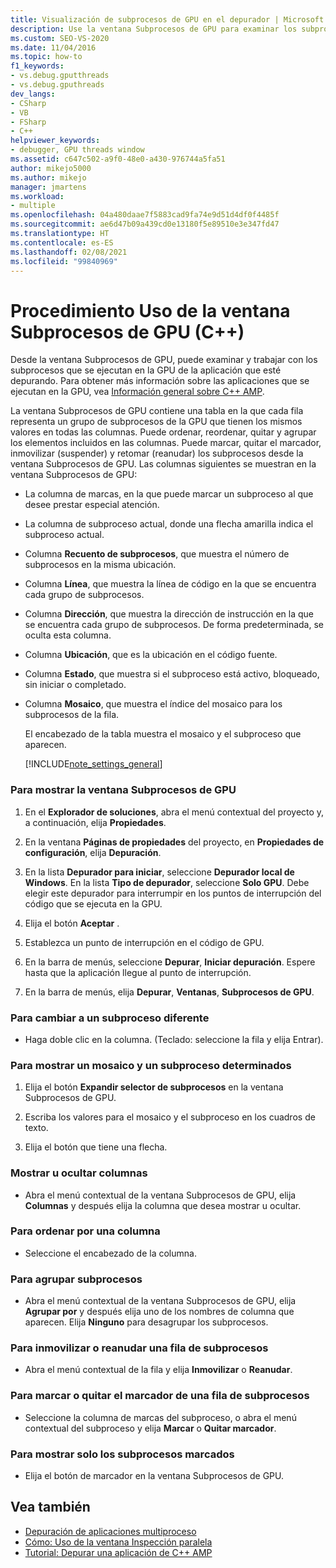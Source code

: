```yaml
---
title: Visualización de subprocesos de GPU en el depurador | Microsoft Docs
description: Use la ventana Subprocesos de GPU para examinar los subprocesos que se estén ejecutando en la GPU de la aplicación que esté depurando en Visual Studio y trabajar con estos.
ms.custom: SEO-VS-2020
ms.date: 11/04/2016
ms.topic: how-to
f1_keywords:
- vs.debug.gputthreads
- vs.debug.gputhreads
dev_langs:
- CSharp
- VB
- FSharp
- C++
helpviewer_keywords:
- debugger, GPU threads window
ms.assetid: c647c502-a9f0-48e0-a430-976744a5fa51
author: mikejo5000
ms.author: mikejo
manager: jmartens
ms.workload:
- multiple
ms.openlocfilehash: 04a480daae7f5883cad9fa74e9d51d4df0f4485f
ms.sourcegitcommit: ae6d47b09a439cd0e13180f5e89510e3e347fd47
ms.translationtype: HT
ms.contentlocale: es-ES
ms.lasthandoff: 02/08/2021
ms.locfileid: "99840969"
---
```

# <a name="how-to-use-the-gpu-threads-window-c"></a>Procedimiento Uso de la ventana Subprocesos de GPU (C++)
Desde la ventana Subprocesos de GPU, puede examinar y trabajar con los subprocesos que se ejecutan en la GPU de la aplicación que esté depurando. Para obtener más información sobre las aplicaciones que se ejecutan en la GPU, vea [Información general sobre C++ AMP](/cpp/parallel/amp/cpp-amp-overview).

 La ventana Subprocesos de GPU contiene una tabla en la que cada fila representa un grupo de subprocesos de la GPU que tienen los mismos valores en todas las columnas. Puede ordenar, reordenar, quitar y agrupar los elementos incluidos en las columnas. Puede marcar, quitar el marcador, inmovilizar (suspender) y retomar (reanudar) los subprocesos desde la ventana Subprocesos de GPU. Las columnas siguientes se muestran en la ventana Subprocesos de GPU:

- La columna de marcas, en la que puede marcar un subproceso al que desee prestar especial atención.

- La columna de subproceso actual, donde una flecha amarilla indica el subproceso actual.

- Columna **Recuento de subprocesos**, que muestra el número de subprocesos en la misma ubicación.

- Columna **Línea**, que muestra la línea de código en la que se encuentra cada grupo de subprocesos.

- Columna **Dirección**, que muestra la dirección de instrucción en la que se encuentra cada grupo de subprocesos. De forma predeterminada, se oculta esta columna.

- Columna **Ubicación**, que es la ubicación en el código fuente.

- Columna **Estado**, que muestra si el subproceso está activo, bloqueado, sin iniciar o completado.

- Columna **Mosaico**, que muestra el índice del mosaico para los subprocesos de la fila.

  El encabezado de la tabla muestra el mosaico y el subproceso que aparecen.

  [!INCLUDE[note_settings_general](../data-tools/includes/note_settings_general_md.md)]

### <a name="to-display-the-gpu-threads-window"></a>Para mostrar la ventana Subprocesos de GPU

1. En el **Explorador de soluciones**, abra el menú contextual del proyecto y, a continuación, elija **Propiedades**.

2. En la ventana **Páginas de propiedades** del proyecto, en **Propiedades de configuración**, elija **Depuración**.

3. En la lista **Depurador para iniciar**, seleccione **Depurador local de Windows**. En la lista **Tipo de depurador**, seleccione **Solo GPU**. Debe elegir este depurador para interrumpir en los puntos de interrupción del código que se ejecuta en la GPU.

4. Elija el botón **Aceptar** .

5. Establezca un punto de interrupción en el código de GPU.

6. En la barra de menús, seleccione **Depurar**, **Iniciar depuración**. Espere hasta que la aplicación llegue al punto de interrupción.

7. En la barra de menús, elija **Depurar**, **Ventanas**, **Subprocesos de GPU**.

### <a name="to-switch-to-a-different-thread"></a>Para cambiar a un subproceso diferente

- Haga doble clic en la columna. (Teclado: seleccione la fila y elija Entrar).

### <a name="to-display-a-particular-tile-and-thread"></a>Para mostrar un mosaico y un subproceso determinados

1. Elija el botón **Expandir selector de subprocesos** en la ventana Subprocesos de GPU.

2. Escriba los valores para el mosaico y el subproceso en los cuadros de texto.

3. Elija el botón que tiene una flecha.

### <a name="to-display-or-hide-a-column"></a>Mostrar u ocultar columnas

- Abra el menú contextual de la ventana Subprocesos de GPU, elija **Columnas** y después elija la columna que desea mostrar u ocultar.

### <a name="to-sort-by-a-column"></a>Para ordenar por una columna

- Seleccione el encabezado de la columna.

### <a name="to-group-threads"></a>Para agrupar subprocesos

- Abra el menú contextual de la ventana Subprocesos de GPU, elija **Agrupar por** y después elija uno de los nombres de columna que aparecen. Elija **Ninguno** para desagrupar los subprocesos.

### <a name="to-freeze-or-thaw-a-row-of-threads"></a>Para inmovilizar o reanudar una fila de subprocesos

- Abra el menú contextual de la fila y elija **Inmovilizar** o **Reanudar**.

### <a name="to-flag-or-unflag-a-row-of-threads"></a>Para marcar o quitar el marcador de una fila de subprocesos

- Seleccione la columna de marcas del subproceso, o abra el menú contextual del subproceso y elija **Marcar** o **Quitar marcador**.

### <a name="to-display-only-flagged-threads"></a>Para mostrar solo los subprocesos marcados

- Elija el botón de marcador en la ventana Subprocesos de GPU.

## <a name="see-also"></a>Vea también
- [Depuración de aplicaciones multiproceso](../debugger/debug-multithreaded-applications-in-visual-studio.md)
- [Cómo: Uso de la ventana Inspección paralela](../debugger/how-to-use-the-parallel-watch-window.md)
- [Tutorial: Depurar una aplicación de C++ AMP](/cpp/parallel/amp/walkthrough-debugging-a-cpp-amp-application)